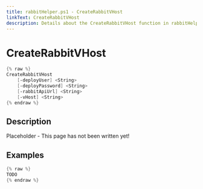 ```yaml
---
title: rabbitHelper.ps1 - CreateRabbitVHost
linkText: CreateRabbitVHost
description: Details about the CreateRabbitVHost function in rabbitHelper.ps1 helper script
---
```


# CreateRabbitVHost

```PowerShell
{% raw %}
CreateRabbitVHost
    [-deployUser] <String>
    [-deployPassword] <String>
    [-rabbitApiUrl] <String>
    [-vHost] <String>
{% endraw %}
```

## Description

Placeholder - This page has not been written yet!

## Examples

```PowerShell
{% raw %}
TODO
{% endraw %}
```
